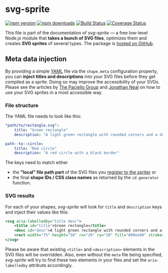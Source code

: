 # svg-sprite

[![npm version][npm-image]][npm-url] [![npm downloads][npm-downloads]][npm-url] [![Build Status][ci-image]][ci-url] [![Coverage Status][coveralls-image]][coveralls-url]

This file is part of the documentation of *svg-sprite* — a free low-level Node.js module that **takes a bunch of SVG files**, optimizes them and creates **SVG sprites** of several types. The package is [hosted on GitHub](https://github.com/svg-sprite/svg-sprite).


## Meta data injection

By providing a simple [YAML](https://yaml.org/) file via the `shape.meta` configuration property, you can **inject titles and descriptions** into your SVG files before they get compiled as a sprite. Doing so may improve the accessibility of your SVGs. Please see the articles by [The Paciello Group](https://www.tpgi.com/using-aria-enhance-svg-accessibility/) and [Jonathan Neal](https://github.com/jonathantneal/svg4everybody#readability-and-accessibility) on how to use your SVG sprites in a most accessible way.

### File structure

The YAML file needs to look like this:

```yaml
"path/to/rectangle.svg":
    title: "Green rectangle"
    description: "A light green rectangle with rounded corners and a dark green border"

path--to--circle:
    title: "Red circle"
    description: "A red circle with a black border"
```

The keys need to match either

* the **"local" file path part** of the SVG files you [register to the spriter](api.md#svgspriteraddfile--name-svg-) or
* the final **shape IDs / CSS class names** as returned by the `id.generator` function.

### SVG results

For each of your shapes, *svg-sprite* will look for `title` and `description` keys and inject their values like this:

```xml
<svg aria-labelledby="title desc">
    <title id="title">Green rectangle</title>
    <desc id="desc">A light green rectangle with rounded corners and a dark green border</desc>
    <rect width="75" height="50" rx="20" ry="20" fill="#90ee90" stroke="#228b22" stroke-fill="1" />
</svg>
```

Please be aware that existing `<title>` and `<description>` elements in the SVG files will be overridden. Also, even without the `meta` file being specified, *svg-sprite* will try to find these two elements in your files and set the `aria-labelledby` attribute accordingly.


[npm-url]: https://www.npmjs.com/package/svg-sprite
[npm-image]: https://img.shields.io/npm/v/svg-sprite
[npm-downloads]: https://img.shields.io/npm/dm/svg-sprite

[ci-url]: https://github.com/svg-sprite/svg-sprite/actions/workflows/test.yml?query=branch%3Amain
[ci-image]: https://img.shields.io/github/actions/workflow/status/svg-sprite/svg-sprite/test.yml?branch=main&label=CI&logo=github

[coveralls-url]: https://coveralls.io/github/svg-sprite/svg-sprite?branch=main
[coveralls-image]: https://img.shields.io/coveralls/github/svg-sprite/svg-sprite/main
